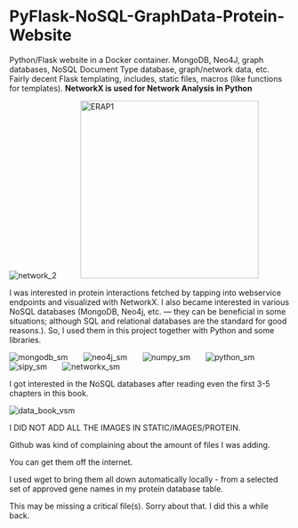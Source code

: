 # PyFlask-NoSQL-GraphData-Protein-Website
Python/Flask website in a Docker container. MongoDB, Neo4J, graph databases, NoSQL Document Type database, graph/network data, etc. Fairly decent Flask templating, includes, static files, macros (like functions for templates).  **NetworkX is used for Network Analysis in Python**
&nbsp;

![network_2](https://github.com/programweb/PyFlask-NoSQL-Graphdata-Protein-Website/assets/12736699/32e5f61b-40d9-41d2-afd6-e96c10ec83f2)
&nbsp; &nbsp; &nbsp; &nbsp; &nbsp; 
<img width="320" alt="ERAP1" src="https://github.com/programweb/PyFlask-NoSQL-Graphdata-Protein-Website/assets/12736699/7d509fa3-508d-4389-b7f3-30fce272cce8">
&nbsp;

I was interested in protein interactions fetched by tapping into webservice endpoints and visualized with NetworkX. I also became interested in various NoSQL databases (MongoDB, Neo4j, etc. — they can be beneficial in some situations; although SQL and relational databases are the standard for good reasons.).  So, I used them in this project together with Python and some libraries.
&nbsp;


![mongodb_sm](https://github.com/programweb/PyFlask-NoSQL-Graphdata-Protein-Website/assets/12736699/f8aa3ed3-b2d9-419e-aac2-e35a3b39b248)
&nbsp; &nbsp; &nbsp; 
![neo4j_sm](https://github.com/programweb/PyFlask-NoSQL-Graphdata-Protein-Website/assets/12736699/9c24fa8c-c0a1-4cab-8505-e90ba6c4fdd1)
&nbsp; &nbsp; &nbsp; 
![numpy_sm](https://github.com/programweb/PyFlask-NoSQL-Graphdata-Protein-Website/assets/12736699/23f1001e-84e9-43b2-9253-3b92b7578d75)
&nbsp; &nbsp; &nbsp; 
![python_sm](https://github.com/programweb/PyFlask-NoSQL-Graphdata-Protein-Website/assets/12736699/51c819fe-75ae-4aa5-bf32-64cecb189f14)
&nbsp; &nbsp; &nbsp; 
![sipy_sm](https://github.com/programweb/PyFlask-NoSQL-Graphdata-Protein-Website/assets/12736699/0e0e606a-8268-4c54-85f0-606285261347)
&nbsp; &nbsp; &nbsp; 
![networkx_sm](https://github.com/programweb/PyFlask-NoSQL-Graphdata-Protein-Website/assets/12736699/febe7b77-d0f2-4b17-b452-7e1abc2d91ee)
&nbsp;

I got interested in the NoSQL databases after reading even the first 3-5 chapters in this book.
&nbsp;

![data_book_vsm](https://github.com/programweb/PyFlask-NoSQL-Graphdata-Protein-Website/assets/12736699/8a439a94-154f-44c5-b421-54c48c05071c)
&nbsp;

I DID NOT ADD ALL THE IMAGES IN STATIC/IMAGES/PROTEIN.
&nbsp;

Github was kind of complaining about the amount of files I was adding.  

You can get them off the internet.
&nbsp;

I used wget to bring them all down automatically locally - from a selected set of approved gene names in my protein database table.
&nbsp;

This may be missing a critical file(s).  Sorry about that.  I did this a while back.
